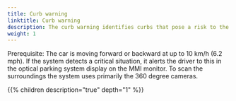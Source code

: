```yaml
---
title: Curb warning
linktitle: Curb warning
description: The curb warning identifies curbs that pose a risk to the tires or wheels.
weight: 1
---
```


 Prerequisite: The car is moving forward or backward at up to 10 km/h (6.2 mph). If the system detects a critical situation, it alerts the driver to this in the optical parking system display on the MMI monitor. To scan the surroundings the system uses primarily the 360 degree cameras.

{{% children description="true" depth="1" %}}

